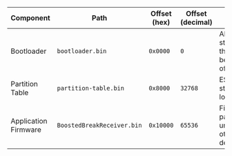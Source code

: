 | Component            | Path                       | Offset (hex) | Offset (decimal) | Notes                                        |
| -------------------- | -------------------------- | ------------ | ---------------- | -------------------------------------------- |
| Bootloader           | `bootloader.bin`           | `0x0000`     | `0`              | Always starts at the beginning of flash      |
| Partition Table      | `partition-table.bin`      | `0x8000`     | `32768`          | ESP-IDF standard location                    |
| Application Firmware | `BoostedBreakReceiver.bin` | `0x10000`    | `65536`          | First app partition unless otherwise defined |
